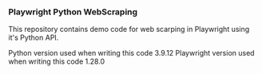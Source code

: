 ### Playwright Python WebScraping
This repository contains demo code for web scarping in Playwright using it's Python API.

Python version used when writing this code 3.9.12
Playwright version used when writing this code 1.28.0

